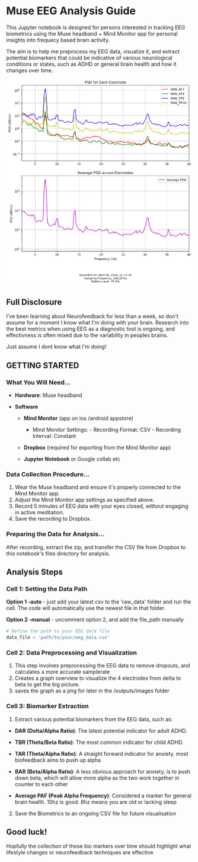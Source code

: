 # Muse EEG Analysis Guide

This Jupyter notebook is designed for persons interested in tracking EEG biometrics using the Muse headband + Mind Monitor app for personal insights into frequecy based brain activity.

The aim is to help me preprocess my EEG data, visualize it, and extract potential biomarkers that could be indicative of various neurological conditions or states, such as ADHD or general brain health and how it changes over time.

![Mind Monitor Screenshot](outputs/images/mindMonitor_2024-04-08--11-11-30.png)

## Full Disclosure

I've been learning about Neurofeedback for less than a week, so don't assume for a moment I know what I'm doing with your brain. Research into the best metrics when using EEG as a diagnostic tool is ongoing, and effectivness is often mixed due to the variability in peoples brains.

Just assume I dont know what I'm doing!

## GETTING STARTED

### What You Will Need...

- **Hardware**: Muse headband

- **Software**

  - **Mind Monitor** (app on ios /android appstore)
    - Mind Monitor Settings: - Recording Format: CSV - Recording Interval: Constant
  - **Dropbox** (required for exporting from the Mind Monitor app)

  - **Jupyter Notebook** or Google collab etc

### Data Collection Procedure...

1. Wear the Muse headband and ensure it's properly connected to the Mind Monitor app.
2. Adjust the Mind Monitor app settings as specified above.
3. Record 5 minutes of EEG data with your eyes closed, without engaging in active meditation.
4. Save the recording to Dropbox.

### Preparing the Data for Analysis...

After recording, extract the zip, and transfer the CSV file from Dropbox to this notebook's files directory for analysis.

## Analysis Steps

### Cell 1: Setting the Data Path

**Option 1 -auto** - just add your latest csv to the 'raw_data' folder and run the cell. The code will automatically use the newest file in that folder.

**Option 2 -manual** - uncomment option 2, and add the file_path manually

```python
# Define the path to your EEG data file
data_file = 'path/to/your/eeg_data.csv'
```

### Cell 2: Data Preprocessing and Visualization

1. This step involves preprocessing the EEG data to remove dropouts, and calculates a more accurate samplerate
2. Creates a graph overview to visualize the 4 electrodes from delta to beta to get the big picture.
3. saves the graph as a png for later in the /outputs/images folder

### Cell 3: Biomarker Extraction

1. Extract various potential biomarkers from the EEG data, such as:

- **DAR (Delta/Alpha Ratio)**: The latest potential indicator for adult ADHD.
- **TBR (Theta/Beta Ratio)**: The most common indicator for child ADHD.

- **TAR (Theta/Alpha Ratio)**: A straight forward indicator for anxiety. most biofeedback aims to push up alpha
- **BAR (Beta/Alpha Ratio)**: A less obvious approach for anxiety, is to push down beta, which will allow more alpha as the two work together in counter to each other

- **Average PAF (Peak Alpha Frequency)**: Considered a marker for general brain health. 10hz is good. 8hz means you are old or lacking sleep

2. Save the Biometrics to an ongoing CSV file for future visualisation

## Good luck! 
Hopfully the collection of these bio markers over time should highlight what lifestyle changes or neurofeedback techniques are effective


